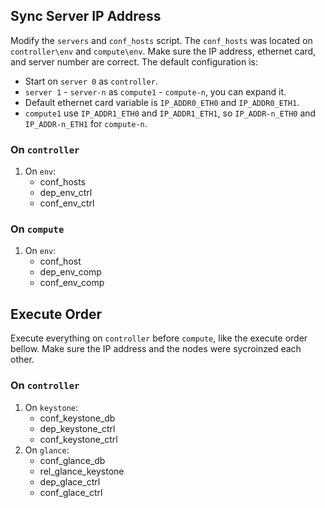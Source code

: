 ## Sync Server IP Address

Modify the `servers` and `conf_hosts` script. The `conf_hosts` was located on `controller\env` and `compute\env`. Make sure the IP address, ethernet card, and server number are correct. The default configuration is:

+ Start on `server 0` as `controller`.
+ `server 1` - `server-n` as `compute1` - `compute-n`, you can expand it.
+ Default ethernet card variable is `IP_ADDR0_ETH0` and `IP_ADDR0_ETH1`.
+ `compute1` use `IP_ADDR1_ETH0` and `IP_ADDR1_ETH1`, so `IP_ADDR-n_ETH0` and `IP_ADDR-n_ETH1` for `compute-n`.

### On `controller`

1. On `env`:
    + conf_hosts
    + dep_env_ctrl
    + conf_env_ctrl

### On `compute`

1. On `env`:
    + conf_host
    + dep_env_comp
    + conf_env_comp

## Execute Order

Execute everything on `controller` before `compute`, like the execute order bellow. Make sure the IP address and the nodes were sycroinzed each other.

### On `controller`

1. On `keystone`:
    + conf_keystone_db
    + dep_keystone_ctrl
    + conf_keystone_ctrl
2. On `glance`:
    + conf_glance_db
    + rel_glance_keystone
    + dep_glace_ctrl
    + conf_glace_ctrl
